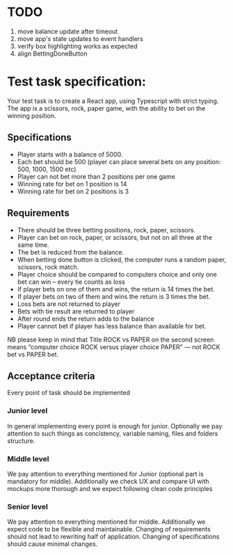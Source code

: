 # TODO

1. move balance update after timeout
2. move app's state updates to event handlers
3. verify box highlighting works as expected
4. align BettingDoneButton

# Test task specification:

Your test task is to create a React app, using Typescript with strict typing.
The app is a scissors, rock, paper game, with the ability to bet on the winning
position.

## Specifications

- Player starts with a balance of 5000.
- Each bet should be 500 (player can place several bets on any position: 500,
  1000,
  1500 etc)
- Player can not bet more than 2 positions per one game
- Winning rate for bet on 1 position is 14
- Winning rate for bet on 2 positions is 3

## Requirements

- There should be three betting positions, rock, paper, scissors.
- Player can bet on rock, paper, or scissors, but not on all three at the same
  time.
- The bet is reduced from the balance.
- When betting done button is clicked, the computer runs a random paper,
  scissors,
  rock match.
- Player choice should be compared to computers choice and only one bet can
  win –
  every tie counts as loss
- If player bets on one of them and wins, the return is 14 times the bet.
- If player bets on two of them and wins the return is 3 times the bet.
- Loss bets are not returned to player
- Bets with tie result are returned to player
- After round ends the return adds to the balance
- Player cannot bet if player has less balance than available for bet.

NB please keep in mind that Title ROCK vs PAPER on the second screen means
“computer choice ROCK versus player choice PAPER” — not ROCK bet vs PAPER bet.

## Acceptance criteria

Every point of task should be implemented

### Junior level

In general implementing every point is enough for junior. Optionally we pay
attention to such things as concistency, variable naming, files and folders
structure.

### Middle level

We pay attention to everything mentioned for Junior (optional part is mandatory
for middle). Additionally we check UX and compare UI with mockups more thorough
and we expect following clean code principles

### Senior level

We pay attention to everything mentioned for middle. Additionally we expect code
to be flexible and maintainable. Changing of requirements should not lead to
rewriting half of application. Changing of specifications should cause minimal
changes.